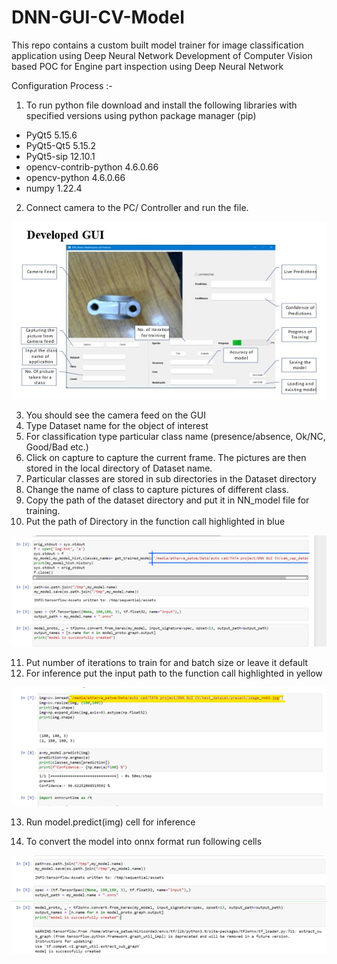 # DNN-GUI-CV-Model
 This repo contains a custom built model trainer for image classification application using Deep Neural Network
Development of Computer Vision based POC for Engine part inspection using Deep Neural Network

Configuration Process :-
1.	To run python file download and install the following libraries with specified versions using python package manager (pip)

* PyQt5                        5.15.6
* PyQt5-Qt5                    5.15.2
* PyQt5-sip                    12.10.1
* opencv-contrib-python        4.6.0.66
* opencv-python                4.6.0.66
* numpy                        1.22.4

2.	Connect camera to the PC/ Controller and run the file.

![alt text](https://github.com/patweatharva/DNN-GUI-CV-Model_trainer/blob/main/test_dataset/Picture1.jpg)


3.	You should see the camera feed on the GUI 
4.	Type Dataset name for the object of interest
5.	For classification type particular class name (presence/absence, Ok/NC, Good/Bad etc.)
6.	Click on capture to capture the current frame. The pictures are then stored in the local directory of Dataset name.
7.	Particular classes are stored in sub directories in the Dataset directory
8.	Change the name of class to capture pictures of different class.
9.	Copy the path of the dataset directory and put it in NN_model file for training.
10. Put the path of Directory in the function call highlighted in blue

![alt text](https://github.com/patweatharva/DNN-GUI-CV-Model_trainer/blob/main/test_dataset/Picture2.png)

 
11.	Put number of iterations to train for and batch size or leave it default
12.	For inference put the input path to the function call highlighted in yellow 

![alt text](https://github.com/patweatharva/DNN-GUI-CV-Model_trainer/blob/main/test_dataset/Picture3.png)

13.	Run model.predict(img) cell for inference

14.	To convert the model into onnx format run following cells 

![alt text](https://github.com/patweatharva/DNN-GUI-CV-Model_trainer/blob/main/test_dataset/Picture4.png)

